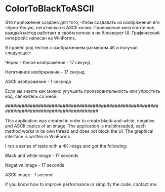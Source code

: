 # ColorToBlackToASCII

Это приложение создано для того, чтобы создавать из изображения его чёрно-белую, негативную и ASCII копии. Приложение многопоточное, каждый метод работает в своём потоке и не блокирует UI. Графический интерфейс написан на WinForms.

Я провёл ряд тестов с изображением размером 4К и получил следующее:

Чёрно - белое изображение - 17 секунд

Негативное изображение - 17 секунд

ASCII изображение - 1 секунда

Если вы знаете как можно улучшить производительность или упростить код, свяжитесь со мной.

##########################################################################################

This application was created in order to create black-and-white, negative and ASCII copies of an image. The application is multithreaded, each method works in its own thread and does not block the UI. The graphical interface is written in WinForms.

I ran a series of tests with a 4K image and got the following:

Black and white image - 17 seconds

Negative image - 17 seconds

ASCII image - 1 second

If you know how to improve performance or simplify the code, contact me.
